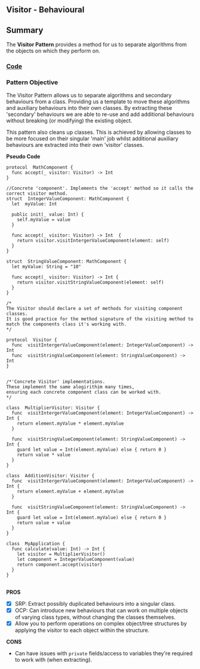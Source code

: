 

## Visitor - Behavioural

## Summary
The **Visitor Pattern** provides a method for us to separate algorithms from the objects on which they perform on.

### [Code](https://github.com/charlesmolyneux/DesignPatterns-Swift/tree/master/Project/DesignPatterns/DesignPatterns/Behavioural/Visitor)

### Pattern Objective
The Visitor Pattern allows us to separate algorithms and secondary behaviours from a class. Providing us a template to move these algorithms and auxiliary behaviours into their own classes. By extracting these 'secondary' behaviours we are able to re-use and add additional behaviours without breaking (or modifying) the existing object.

This pattern also cleans up classes. This is achieved by allowing classes to be more focused on their singular 'main' job whilst additional auxiliary behaviours are extracted into their own 'visitor' classes.

**Pseudo Code**
```
protocol  MathComponent {
  func accept(_ visitor: Visitor) -> Int
}

//Concrete 'component'. Implements the 'accept' method so it calls the correct visitor method.
struct  IntegerValueComponent: MathComponent {
  let  myValue: Int

  public init(_ value: Int) {
    self.myValue = value
  }

  func accept(_ visitor: Visitor) -> Int  {
    return visitor.visitIntergerValueComponent(element: self)
  }
}

struct  StringValueComponent: MathComponent {
  let myValue: String = "10"

  func accept(_ visitor: Visitor) -> Int {
    return visitor.visitStringValueComponent(element: self)
  }
}

/*
The Visitor should declare a set of methods for visiting component classes.
It is good practice for the method signature of the visiting method to match the components class it's working with.
*/

protocol  Visitor {
  func  visitIntergerValueComponent(element: IntegerValueComponent) -> Int
  func  visitStringValueComponent(element: StringValueComponent) -> Int
}


/*'Concrete Visitor' implementations.
These implement the same alogirithim many times,
ensuring each concrete component class can be worked with.
*/

class  MultiplierVisitor: Visitor {
  func  visitIntergerValueComponent(element: IntegerValueComponent) -> Int {
    return element.myValue * element.myValue
  }

  func  visitStringValueComponent(element: StringValueComponent) -> Int {
    guard let value = Int(element.myValue) else { return 0 }
    return value * value
  }
}

class  AdditionVisitor: Visitor {
  func  visitIntergerValueComponent(element: IntegerValueComponent) -> Int {
    return element.myValue + element.myValue
  }

  func  visitStringValueComponent(element: StringValueComponent) -> Int {
    guard let value = Int(element.myValue) else { return 0 }
    return value + value
  }
}

class  MyApplication {
  func calculate(value: Int) -> Int {
    let visitor = MultiplierVisitor()
    let component = IntegerValueComponent(value)
    return component.accept(visitor)
  }
}
```
##

**PROS**
 - [x] SRP: Extract possibly duplicated behaviours into a singular class.
 - [x] OCP: Can introduce new behaviours that can work on multiple objects of varying class types, without changing the classes themselves.
 - [x] Allow you to perform operations on complex object/tree structures by applying the visitor to each object within the structure.

**CONS**
 -  Can have issues with `private` fields/access to variables they're required to work with (when extracting).
